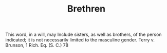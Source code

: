 ---
title: Brethren
letter: B
permalink: "/definitions/bld-brethren.html"
body: This word, in a will, may Include sisters, as well as brothers, of the person
  indicated; it is not necessarily limited to the masculine gender. Terry v. Brunson,
  1 Rich. Eq. (S. C.) 78
published_at: '2018-07-07'
source: Black's Law Dictionary 2nd Ed (1910)
layout: post
---